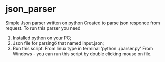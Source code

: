 # json_parser
Simple Json parser written on python
Created to parse json responce from request.
To run this parser you need 
1. Installed python on your PC;
2. Json file for parsingб that named input.json;
3. Run this script.
From linux type in terminal 'python ./parser.py'
From Windows - you can run this script by double clicking mouse on file.
